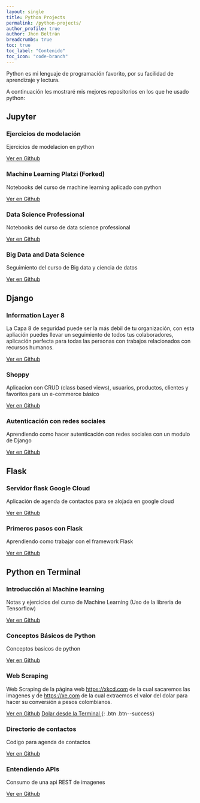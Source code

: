 ```yaml
---
layout: single
title: Python Projects
permalink: /python-projects/
author_profile: true
author: Jhon Beltrán
breadcrumbs: true
toc: true
toc_label: "Contenido"
toc_icon: "code-branch"
---
```


Python es mi lenguaje de programación favorito, por su facilidad de aprendizaje y lectura.

A continuación les mostraré mis mejores repositorios en los que he usado python:

## Jupyter

### Ejercicios de modelación 

Ejercicios de modelacion en python

<a href="https://github.com/Jhonbeltran/modelacion-python-u" class="btn btn--primary" target="_blank">Ver en Github</a>

### Machine Learning Platzi (Forked)

Notebooks del curso de machine learning aplicado con python  

<a href="https://github.com/Jhonbeltran/machine-learning-platzi" class="btn btn--primary" target="_blank">Ver en Github</a>

### Data Science Professional

Notebooks del curso de data science professional

<a href="https://github.com/Jhonbeltran/data-science-professional" class="btn btn--primary" target="_blank">Ver en Github</a>

### Big Data and Data Science

Seguimiento del curso de Big data y ciencia de datos

<a href="https://github.com/Jhonbeltran/big-data-and-data-science" class="btn btn--primary" target="_blank">Ver en Github</a>

## Django

### Information Layer 8

La Capa 8 de seguridad puede ser la más debil de tu organización, con esta apliación puedes llevar un seguimiento de todos tus colaboradores, aplicación perfecta para todas las personas con trabajos relacionados con recursos humanos.

<a href="https://github.com/Jhonbeltran/information-layer8" class="btn btn--primary" target="_blank">Ver en Github</a>

### Shoppy

Aplicacion con CRUD (class based views), usuarios, productos, clientes y favoritos para un e-commerce básico

<a href="https://github.com/Jhonbeltran/shoppydjango" class="btn btn--primary" target="_blank">Ver en Github</a>

### Autenticación con redes sociales

Aprendiendo como hacer autenticación con redes sociales con un modulo de Django

<a href="https://github.com/Jhonbeltran/django-social-auth" class="btn btn--primary" target="_blank">Ver en Github</a>

## Flask

### Servidor flask Google Cloud

Aplicación de agenda de contactos para se alojada en google cloud

<a href="https://github.com/Jhonbeltran/servidor_flask_gcloud" class="btn btn--primary" target="_blank">Ver en Github</a>

### Primeros pasos con Flask

Aprendiendo como trabajar con el framework Flask

<a href="https://github.com/Jhonbeltran/flaskpython" class="btn btn--primary" target="_blank">Ver en Github</a>

## Python en Terminal

### Introducción al Machine learning

Notas y ejercicios del curso de Machine Learning (Uso de la libreria de Tensorflow)

<a href="https://github.com/Jhonbeltran/introduccion_machine_learning_platzi/" class="btn btn--primary" target="_blank">Ver en Github</a>

### Conceptos Básicos de Python

Conceptos basicos de python

<a href="https://github.com/Jhonbeltran/pythonfirststeps" class="btn btn--primary" target="_blank">Ver en Github</a>

### Web Scraping

Web Scraping de la página web https://xkcd.com de la cual sacaremos las imagenes y de https://xe.com de la cual extraemos el valor del dolar para hacer su conversión a pesos colombianos.

<a href="https://github.com/Jhonbeltran/web-scraping" class="btn btn--primary" target="_blank">Ver en Github</a>
[Dolar desde la Terminal ](../python/2017/07/19/dolar-terminal.html){: .btn .btn--success}

### Directorio de contactos

Codigo para agenda de contactos

<a href="https://github.com/Jhonbeltran/contacts-directory" class="btn btn--primary" target="_blank">Ver en Github</a>

### Entendiendo APIs

Consumo de una api REST de imagenes

<a href="https://github.com/Jhonbeltran/api_and_complements_python" class="btn btn--primary" target="_blank">Ver en Github</a>